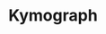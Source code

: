 ---
word: "true"

title: "Kymograph"

categories: ['']

tags: ['Kymograph']

arwords: 'الكيموجراف'

arexps: []

enwords: ['Kymograph']

enexps: []

arlexicons: 'ك'

enlexicons: 'K'

authors: ['Ruqayya Roshdy']

translators: ['']

citations: 'مقدمة في حوسبة اللغة العربية'

sources: 'مركز الملك عبدالله بن عبدالعزيز الدولي لخدمة اللغة العربية'

slug: ""
---